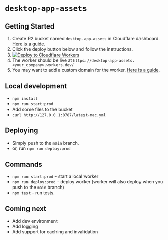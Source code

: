 # `desktop-app-assets`

## Getting Started

1. Create R2 bucket named `desktop-app-assets` in Cloudflare dashboard. [Here is a guide](CREATING_R2_BUCKET.md).
2. Click the deploy button below and follow the instructions.
3. [![Deploy to Cloudflare Workers](https://deploy.workers.cloudflare.com/button)](https://deploy.workers.cloudflare.com/?url=https://github.com/ToDesktop/self-hosted-cdn)
4. The worker should be live at `https://desktop-app-assets.<your_company>.workers.dev/`
5. You may want to add a custom domain for the worker. [Here is a guide](https://developers.cloudflare.com/workers/configuration/routing/custom-domains/).

## Local development

- `npm install`
- `npm run start:prod`
- Add some files to the bucket
- `curl http://127.0.0.1:8787/latest-mac.yml`

## Deploying

- Simply push to the `main` branch.
- or, run `npm run deploy:prod`

## Commands

- `npm run start:prod` - start a local worker
- `npm run deploy:prod` - deploy worker (worker will also deploy when you push to the `main` branch)
- `npm test` - run tests.

## Coming next

- Add dev environment
- Add logging
- Add support for caching and invalidation
